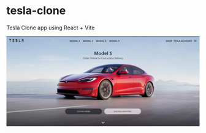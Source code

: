 # tesla-clone
Tesla Clone app using React + Vite

<img src="https://github.com/poovanna886/threejs-portfolio/blob/master/src/assets/teslaclone.png" /> 
